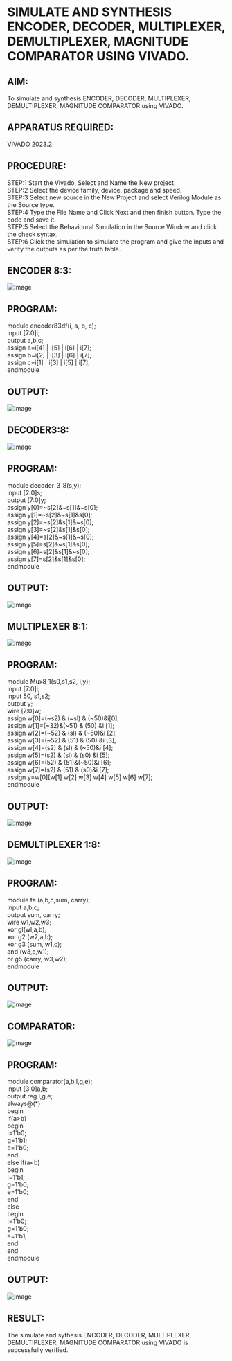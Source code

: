 # SIMULATE AND SYNTHESIS ENCODER, DECODER, MULTIPLEXER, DEMULTIPLEXER, MAGNITUDE COMPARATOR USING VIVADO.
## AIM: 
To simulate and synthesis ENCODER, DECODER, MULTIPLEXER, DEMULTIPLEXER, MAGNITUDE COMPARATOR using VIVADO.
## APPARATUS REQUIRED: 
VIVADO 2023.2
## PROCEDURE:
 STEP:1 Start the Vivado, Select and Name the New project.<br>
 STEP:2 Select the device family, device, package and speed. <br>
STEP:3 Select new source in the New Project and select Verilog Module as the Source type.<br>
STEP:4 Type the File Name and Click Next and then finish button. Type the code and save it.<br>
STEP:5 Select the Behavioural Simulation in the Source Window and click the check syntax.<br>
STEP:6 Click the simulation to simulate the program and give the inputs and verify the outputs as per the truth table.        
##  ENCODER 8:3:
![image](https://github.com/Udayabharathim/VLSI-LAB-EXP-2/assets/160568654/9545fd02-934d-4d04-8e15-7f4b703cc91a)
## PROGRAM:
module encoder83df(i, a, b, c);<br>
input [7:0]i;<br>
output a,b,c;<br>
assign a=i[4] | i[5] | i[6] | i[7]; <br>
assign b=i[2] | i[3] | i[6] | i[7]; <br>
assign c=i[1] | i[3] | i[5] | i[7];<br>
endmodule
## OUTPUT:                          
![image](https://github.com/Udayabharathim/VLSI-LAB-EXP-2/assets/160568654/aa76db81-e951-434e-a613-62aa608d6f4f)
## DECODER3:8:
![image](https://github.com/Udayabharathim/VLSI-LAB-EXP-2/assets/160568654/bbd40d54-e59a-4b83-a17b-b2bb381e8018)
## PROGRAM:
module decoder_3_8(s,y);<br>
input [2:0]s;<br>
output [7:0]y;<br>
assign y[0]=~s[2]&~s[1]&~s[0];<br>
assign y[1]=~s[2]&~s[1]&s[0];<br>
assign y[2]=~s[2]&s[1]&~s[0];<br>
assign y[3]=~s[2]&s[1]&s[0];<br>
assign y[4]=s[2]&~s[1]&~s[0];<br>
assign y[5]=s[2]&~s[1]&s[0];<br>
assign y[6]=s[2]&s[1]&~s[0];<br>
assign y[7]=s[2]&s[1]&s[0];<br>
endmodule
## OUTPUT:
![image](https://github.com/Udayabharathim/VLSI-LAB-EXP-2/assets/160568654/2c430127-9fa0-4dbb-aeeb-1930978a8754)
##  MULTIPLEXER 8:1:
![image](https://github.com/Udayabharathim/VLSI-LAB-EXP-2/assets/160568654/81e886bb-97d6-4a51-aa2f-d7e6429f6525)
## PROGRAM: 
module Mux8_1(s0,s1,s2, i,y);<br>
input [7:0]i;<br>
input 50, s1,s2;<br>
output y;<br>
wire [7:0]w;<br>
assign w[0]=(~s2) & (~sl) & (~50)&i[0];<br>
assign w[1]=(~32)&(~51) & (50) &i [1];<br>
assign w[2]=(~52) & (sl) & (~50)&i [2];<br>
assign w[3]=(~52) & (51) & (50) &i [3];<br>
assign w[4]=(s2) & (sl) & (~50)&i [4];<br>
assign w[5]=(s2) & (sl) & (s0) &i [5];<br>
assign w[6]=(52) & (51)&(~50)&i [6];<br>
assign w[7]=(s2) & (51) & (s0)&i [7];<br>
assign y=w[0][w[1] w[2] w[3] w[4] w[5] w[6] w[7];<br>
endmodule
## OUTPUT:
![image](https://github.com/Udayabharathim/VLSI-LAB-EXP-2/assets/160568654/bb7f4511-0128-414b-9dba-b54a8fedb5ae)
## DEMULTIPLEXER 1:8:
![image](https://github.com/Udayabharathim/VLSI-LAB-EXP-2/assets/160568654/ae62dd34-ad89-4413-9c09-5a86b5c1237b)
## PROGRAM:
module fa (a,b,c,sum, carry);<br>
input a,b,c;<br>
output sum, carry;<br>
wire w1,w2,w3;<br>
xor gl(wl,a,b);<br>
xor g2 (w2,a,b);<br>
xor g3 (sum, w1,c);<br>
and (w3,c,w1);<br>
or g5 (carry, w3,w2);<br>
endmodule
## OUTPUT:
![image](https://github.com/Udayabharathim/VLSI-LAB-EXP-2/assets/160568654/d6b8fb93-d57c-4592-aff2-99b387590e9d)
## COMPARATOR:
![image](https://github.com/Udayabharathim/VLSI-LAB-EXP-2/assets/160568654/ab00026f-7936-4353-b9e2-847bad0c7bff)
## PROGRAM:
module comparator(a,b,l,g,e);<br>
input [3:0]a,b;<br>
output reg l,g,e;<br>
always@(*)<br>
begin<br>
if(a>b)<br>
begin <br>
l=1'b0;<br>
g=1'b1;<br>
e=1'b0;<br>
end<br>
else if(a<b)<br>
begin<br>
l=1'b1;<br>
g=1'b0;<br>
e=1'b0;<br>
end<br>
else<br>
begin<br>
l=1'b0;<br>
g=1'b0;<br>
e=1'b1;<br>
end<br>
end<br>
endmodule<br>
## OUTPUT:
![image](https://github.com/Udayabharathim/VLSI-LAB-EXP-2/assets/160568654/263f8572-ecce-421e-a09f-0f252ee44691)
## RESULT:
The simulate and sythesis ENCODER, DECODER, MULTIPLEXER, DEMULTIPLEXER, MAGNITUDE COMPARATOR using VIVADO is successfully verified.

